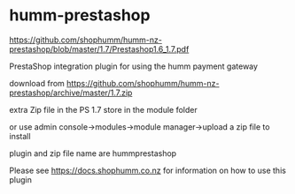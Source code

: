 # humm-prestashop


https://github.com/shophumm/humm-nz-prestashop/blob/master/1.7/Prestashop1.6_1.7.pdf


PrestaShop integration plugin for using the humm payment gateway

download from https://github.com/shophumm/humm-nz-prestashop/archive/master/1.7.zip


extra Zip file in the PS 1.7 store in the module folder 

or use admin console->modules->module manager->upload a zip file to install

plugin and zip file name are hummprestashop

Please see https://docs.shophumm.co.nz for information on how to use this plugin

